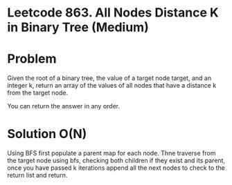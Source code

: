 # Leetcode 863. All Nodes Distance K in Binary Tree (Medium)

# Problem 

Given the root of a binary tree, the value of a target node target, and an integer k, return an array of the values of all nodes that have a distance k from the target node.

You can return the answer in any order.

# Solution O(N)

Using BFS first populate a parent map for each node. Thne traverse from the target node using bfs, checking both children if they exist and its parent, once you have passed k iterations append all the next nodes to check to the return list and return.
